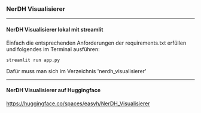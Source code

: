 ### NerDH Visualisierer 
___________________________________________

#### NerDH Visualisierer lokal mit streamlit 

Einfach die entsprechenden Anforderungen der requirements.txt erfüllen und folgendes im Terminal ausführen: 

    streamlit run app.py 
    
Dafür muss man sich im Verzeichnis 'nerdh_visualisierer'

___________________________________________

#### NerDH Visualisierer auf Huggingface

https://huggingface.co/spaces/easyh/NerDH_Visualisierer